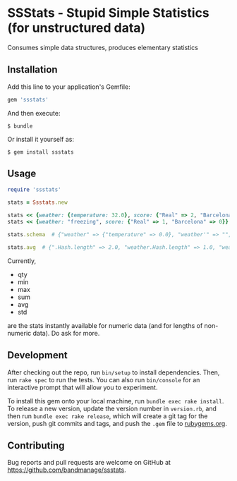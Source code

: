 # SSStats - Stupid Simple Statistics (for unstructured data)

Consumes simple data structures, produces elementary statistics

## Installation

Add this line to your application's Gemfile:

```ruby
gem 'ssstats'
```

And then execute:

    $ bundle

Or install it yourself as:

    $ gem install ssstats

## Usage

```ruby
require 'ssstats'

stats = Ssstats.new

stats << {weather: {temperature: 32.0}, score: {"Real" => 2, "Barcelona" => 2}}
stats << {weather: "freezing", score: {"Real" => 1, "Barcelona" => 0}}

stats.schema  # {"weather" => {"temperature" => 0.0}, "weather'" => "", "score" => {"Real" => 0, "Barcelona" => 0}}

stats.avg  # {".Hash.length" => 2.0, "weather.Hash.length" => 1.0, "weather.temperature.Float" => 32.0, "score.Hash.length" => 2.0, "score.Real.Integer" => 1.5, "score.Barcelona.Integer" => 1.0, "weather'.String.length" => 8.0}
```

Currently,

- qty
- min
- max
- sum
- avg
- std

are the stats instantly available for numeric data (and for lengths of non-numeric data). Do ask for more.

## Development

After checking out the repo, run `bin/setup` to install dependencies. Then, run `rake spec` to run the tests. You can also run `bin/console` for an interactive prompt that will allow you to experiment.

To install this gem onto your local machine, run `bundle exec rake install`. To release a new version, update the version number in `version.rb`, and then run `bundle exec rake release`, which will create a git tag for the version, push git commits and tags, and push the `.gem` file to [rubygems.org](https://rubygems.org).

## Contributing

Bug reports and pull requests are welcome on GitHub at https://github.com/bandmanage/ssstats.

